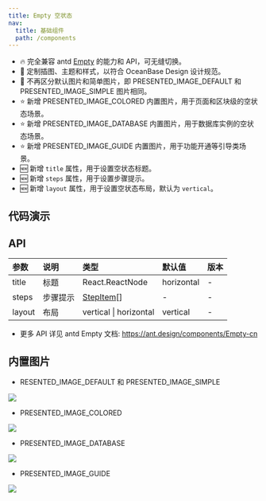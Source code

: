 ```yaml
---
title: Empty 空状态
nav:
  title: 基础组件
  path: /components
---
```


- 🔥 完全兼容 antd [Empty](https://ant.design/components/Empty-cn) 的能力和 API，可无缝切换。
- 💄 定制插图、主题和样式，以符合 OceanBase Design 设计规范。
- 📢 不再区分默认图片和简单图片，即 PRESENTED_IMAGE_DEFAULT 和 PRESENTED_IMAGE_SIMPLE 图片相同。
- ⭐️ 新增 PRESENTED_IMAGE_COLORED 内置图片，用于页面和区块级的空状态场景。
- ⭐️ 新增 PRESENTED_IMAGE_DATABASE 内置图片，用于数据库实例的空状态场景。
- ⭐️ 新增 PRESENTED_IMAGE_GUIDE 内置图片，用于功能开通等引导类场景。
- 🆕 新增 `title` 属性，用于设置空状态标题。
- 🆕 新增 `steps` 属性，用于设置步骤提示。
- 🆕 新增 `layout` 属性，用于设置空状态布局，默认为 `vertical`。

## 代码演示

<code src="./demo/basic.tsx" title="默认" description="简单展示"></code>

<code src="./demo/complete.tsx" title="完整使用" description="图片为 Empty.PRESENTED_IMAGE_COLORED，包含标题、描述和操作"></code>

<code src="./demo/complete-debug.tsx" title="完整使用 debug" description="图片为 Empty.PRESENTED_IMAGE_COLORED，包含标题、描述和操作" debug></code>

<code src="./demo/database.tsx" title="数据库实例插图" description="图片为 Empty.PRESENTED_IMAGE_DATABASE"></code>

<code src="./demo/image.tsx" title="自定义图片" description="可设置图片链接或 ReactNode"></code>

<code src="./demo/steps.tsx" title="步骤提示"></code>

<code src="./demo/over-length.tsx" title="超长内容" description="为了避免无限拉伸，限制描述区的最大宽度为 600px、步骤区的最大宽度为 1000px。"></code>

<code src="./demo/horizontal.tsx" title="横向布局" description="图片为 PRESENTED_IMAGE_GUIDE，常用于功能开通等引导类场景"></code>

<code src="./demo/with-page-container.tsx" title="和页容器搭配使用"></code>

<code src="./demo/config-provider.tsx" title="全局组件的 Empty 样式"></code>

## API

| 参数 | 说明 | 类型 | 默认值 | 版本 |
| :-- | :-- | :-- | :-- | :-- |
| title | 标题 | React.ReactNode | horizontal | - |
| steps | 步骤提示 | [StepItem](https://ant-design.antgroup.com/components/steps-cn#stepitem)[] | - | - |
| layout | 布局 | vertical \| horizontal | vertical | - |

- 更多 API 详见 antd Empty 文档: https://ant.design/components/Empty-cn

## 内置图片

- RESENTED_IMAGE_DEFAULT 和 PRESENTED_IMAGE_SIMPLE

<p><div><img src="https://mdn.alipayobjects.com/huamei_fhnyvh/afts/img/A*mC4VR4Cg0GYAAAAAAAAAAAAADmfOAQ/original" /></div></p>

- PRESENTED_IMAGE_COLORED

<p><div><img src="https://mdn.alipayobjects.com/huamei_fhnyvh/afts/img/A*o6sCSpTYXgUAAAAAAAAAAAAADmfOAQ/original" /></div></p>

- PRESENTED_IMAGE_DATABASE

<p><div><img src="https://mdn.alipayobjects.com/huamei_fhnyvh/afts/img/A*i5OYS7RTQLcAAAAAAAAAAAAADmfOAQ/original" /></div></p>

- PRESENTED_IMAGE_GUIDE

<p><div><img src="https://mdn.alipayobjects.com/huamei_fhnyvh/afts/img/A*DH4BTJUbkIUAAAAAAAAAAAAADmfOAQ/original" /></div></p>
